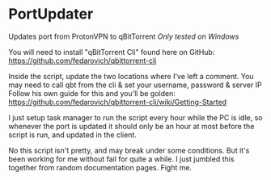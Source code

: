 # PortUpdater
Updates port from ProtonVPN to qBitTorrent
*Only tested on Windows*

You will need to install "qBitTorrent Cli" found here on GitHub:
https://github.com/fedarovich/qbittorrent-cli

Inside the script, update the two locations where I've left a comment.
You may need to call qbt from the cli & set your username, password & server IP
Follow his own guide for this and you'll be golden: https://github.com/fedarovich/qbittorrent-cli/wiki/Getting-Started

I just setup task manager to run the script every hour while the PC is idle, so whenever
the port is updated it should only be an hour at most before the script is run, and updated in the client.

No this script isn't pretty, and may break under some conditions. But it's
been working for me without fail for quite a while. I just jumbled this together from random documentation pages.
Fight me.
